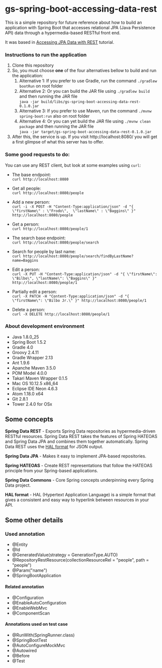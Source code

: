 # gs-spring-boot-accessing-data-rest
This is a simple repository for future reference about how to build an application with Spring Boot that accesses relational JPA (Java Persistence API) data through a hypermedia-based RESTful front end.

It was based in [Accessing JPA Data with REST](https://spring.io/guides/gs/accessing-data-rest/) tutorial.

### Instructions to run the application
1. Clone this repository
2. So, you must choose **one** of the four alternatives bellow to build and run the application:
    1. Alternative 1: If you prefer to use Gradle, run the command `./gradlew bootRun` on root folder
    2. Alternative 2: Or you can build the JAR file using `./gradlew build` and then running the JAR file<br /> `java -jar build/libs/gs-spring-boot-accessing-data-rest-0.1.0.jar`
    3. Alternative 3: If you prefer to use Maven, run the command `./mvnw spring-boot:run` also on root folder
    4. Alternative 4: Or you can yet build the JAR file using `./mvnw clean package` and then running the JAR file<br /> `java -jar target/gs-spring-boot-accessing-data-rest-0.1.0.jar`
3. After this, the service is up. If you visit http://localhost:8080/ you will get a first glimpse of what this server has to offer.

### Some good requests to do:

You can use any REST client, but look at some examples using `curl`:

- The base endpoint:<br />`curl http://localhost:8080`

- Get all people:<br />`curl http://localhost:8080/people`

- Add a new person:<br />`curl -i -X POST -H "Content-Type:application/json" -d "{  \"firstName\" : \"Frodo\",  \"lastName\" : \"Baggins\" }" http://localhost:8080/people`

- Get a person:<br />`curl http://localhost:8080/people/1`

- The search base endpoint:<br />`curl http://localhost:8080/people/search`

- Search for people by last name:<br />`curl http://localhost:8080/people/search/findByLastName?name=Baggins`

- Edit a person:<br />`curl -X PUT -H "Content-Type:application/json" -d "{ \"firstName\": \"Bilbo\", \"lastName\": \"Baggins\" }" http://localhost:8080/people/1`

- Partially edit a person:<br />`curl -X PATCH -H "Content-Type:application/json" -d "{ \"firstName\": \"Bilbo Jr.\" }" http://localhost:8080/people/1`

- Delete a person:<br />`curl -X DELETE http://localhost:8080/people/1`


### About development environment

- Java 1.8.0_25
- Spring Boot 1.5.2
- Gradle 4.0
- Groovy 2.4.11
- Gradle Wrapper 2.13
- Ant 1.9.6
- Apanche Maven 3.5.0
- POM Model 4.0.0
- Takari Maven Wrapper 0.1.5
- Mac OS 10.12.5 x86_64
- Eclipse IDE Neon 4.6.3
- Atom 1.18.0 x64
- Git 2.8.1
- Tower 2.4.0 for OSx

## Some concepts

**Spring Data REST** - Exports Spring Data repositories as hypermedia-driven RESTful resources. Spring Data REST takes the features of Spring HATEOAS and Spring Data JPA and combines them together automatically. Spring Data REST uses the [HAL format](http://stateless.co/hal_specification.html) for JSON output.

**Spring Data JPA** - Makes it easy to implement JPA-based repositories.

**Spring HATEOAS** - Create REST representations that follow the HATEOAS principle from your Spring-based applications.

**Spring Data Commons** - Core Spring concepts underpinning every Spring Data project.

**HAL format** - HAL (Hypertext Application Language) is a simple format that gives a consistent and easy way to hyperlink between resources in your API.

## Some other details

### Used annotation
- @Entity
- @Id
- @GeneratedValue(strategy = GenerationType.AUTO)
- @RepositoryRestResource(collectionResourceRel = "people", path = "people")
- @Param("name")
- @SpringBootApplication

#### Related annotation
- @Configuration
- @EnableAutoConfiguration
- @EnableWebMvc
- @ComponentScan

#### Annotations used on test case
- @RunWith(SpringRunner.class)
- @SpringBootTest
- @AutoConfigureMockMvc
- @Autowired
- @Before
- @Test
